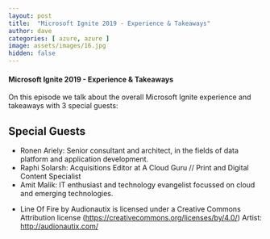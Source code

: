 ```yaml
---
layout: post
title:  "Microsoft Ignite 2019 - Experience & Takeaways"
author: dave
categories: [ azure, azure ]
image: assets/images/16.jpg
hidden: false
---
```


#### Microsoft Ignite 2019 - Experience & Takeaways

<p>
<script type='text/javascript' charset='utf-8' src='https://www.buzzsprout.com/704541.js?player=small&artist=Wikiazure%20Podcast'></script>
</p>

On this episode we talk about the overall Microsoft Ignite experience and takeaways with 3 special guests: 


## Special Guests


+ Ronen Ariely: Senior consultant and architect, in the fields of data platform and application development.
+ Raphi Solarsh: Acquisitions Editor at A Cloud Guru // Print and Digital Content Specialist
+ Amit Malik: IT enthusiast and technology evangelist focussed on cloud and emerging technologies.

* Line Of Fire by Audionautix is licensed under a Creative Commons Attribution license (https://creativecommons.org/licenses/by/4.0/) Artist: http://audionautix.com/